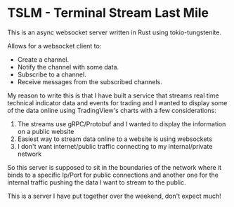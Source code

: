 # TSLM - Terminal Stream Last Mile

 This is an async websocket server written in Rust using tokio-tungstenite.

 Allows for a websocket client to:

* Create a channel.
* Notify the channel with some data.
* Subscribe to a channel.
* Receive messages from the subscribed channels.

 My reason to write this is that I have built a service that streams real time technical indicator data and 
events for trading and I wanted to display some of the data online using TradingView's charts with a few considerations:

 1) The streams use gRPC/Protobuf and I wanted to display the information on a public website
 2) Easiest way to stream data online to a website is using websockets
 3) I don't want internet/public traffic connecting to my internal/private network

 So this server is supposed to sit in the boundaries of the network where it binds to a specific Ip/Port for public
connections and another one for the internal traffic pushing the data I want to stream to the public.

 This is a server I have put together over the weekend, don't expect much!
 

 